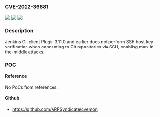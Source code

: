 ### [CVE-2022-36881](https://cve.mitre.org/cgi-bin/cvename.cgi?name=CVE-2022-36881)
![](https://img.shields.io/static/v1?label=Product&message=Jenkins%20Git%20client%20Plugin&color=blue)
![](https://img.shields.io/static/v1?label=Version&message=n%2Fa&color=blue)
![](https://img.shields.io/static/v1?label=Vulnerability&message=CWE-322%3A%20Key%20Exchange%20without%20Entity%20Authentication&color=brighgreen)

### Description

Jenkins Git client Plugin 3.11.0 and earlier does not perform SSH host key verification when connecting to Git repositories via SSH, enabling man-in-the-middle attacks.

### POC

#### Reference
No PoCs from references.

#### Github
- https://github.com/ARPSyndicate/cvemon

